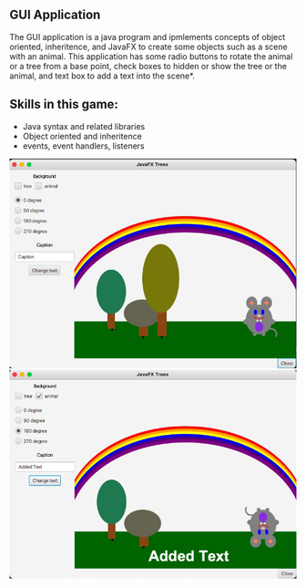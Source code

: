 ## GUI Application
The GUI application is a java program and ipmlements concepts of object oriented, inheritence, and JavaFX to create some objects such as a scene with an animal.
This application has some radio buttons to rotate the animal or a tree from a base point, check boxes to hidden or show the tree or the animal, and text box to add a text into the scene*.

## Skills in this game:
- Java syntax and related libraries
- Object oriented and inheritence
- events, event handlers, listeners

![alt text](1.jpg "Screenshot")
![alt text](2.jpg "Screenshot")

